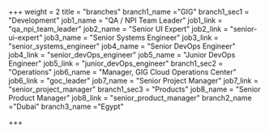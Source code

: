 +++
weight = 2
title = "branches"
branch1_name ="GIG"
branch1_sec1 = "Development"
job1_name = "QA / NPI Team Leader"
job1_link = "qa_npi_team_leader"
job2_name = "Senior UI Expert"
job2_link = "senior-ui-expert"
job3_name = "Senior Systems Engineer"
job3_link = "senior_systems_engineer"
job4_name = "Senior DevOps Engineer"
job4_link = "senior_devOps_engineer"
job5_name = "Junior DevOps Engineer"
job5_link = "junior_devOps_engineer"
branch1_sec2 = "Operations"
job6_name = "Manager, GIG Cloud Operations Center"
job6_link = "goc_leader"
job7_name = "Senior Project Manager"
job7_link = "senior_project_manager"
branch1_sec3 = "Products"
job8_name = "Senior Product Manager"
job8_link = "senior_product_manager"
branch2_name ="Dubai"
branch3_name ="Egypt"

+++
